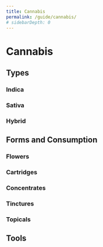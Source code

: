 ```yaml
---
title: Cannabis
permalink: /guide/cannabis/
# sidebarDepth: 0
---
```


# Cannabis

## Types

### Indica
### Sativa
### Hybrid

## Forms and Consumption

### Flowers
### Cartridges
### Concentrates
### Tinctures
### Topicals

## Tools

